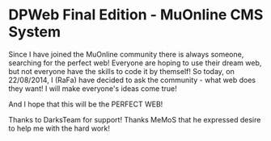 DPWeb Final Edition - MuOnline CMS System
===========

Since I have joined the MuOnline community there is always someone, searching for
the perfect web!
Everyone are hoping to use their dream web, but not everyone have the skills to 
code it by themself! So today, on 22/08/2014, I (RaFa) have decided to ask the
community - what web does they want! I will make everyone's ideas come true!

And I hope that this will be the PERFECT WEB!

Thanks to DarksTeam for support!
Thanks MeMoS that he expressed desire to help me with the hard work!
